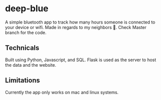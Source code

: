 # deep-blue
A simple bluetooth app to track how many hours someone is connected to your device or wifi. Made in regards to my neighbors 👀. Check Master branch for the code.



## Technicals
Built using Python, Javascript, and SQL. Flask is used as the server to host the data and the website.

## Limitations
Currently the app only works on mac and linux systems.

